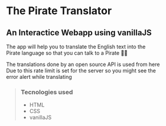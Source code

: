 # The Pirate Translator 

## An Interactice Webapp using vanillaJS

The app will help you to translate the English text into the  
Pirate language so that you can talk to a Pirate 🏴‍☠️

The translations done by an open source API is used from here  
Due to this rate limit is set for the server so you might see the   
error alert while translating

> ### Tecnologies used
> * HTML
> * CSS
> * vanillaJS





